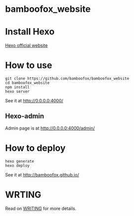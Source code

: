 # bamboofox_website

# Install Hexo

[Hexo official website](https://hexo.io/zh-tw/docs/)

# How to use
```
git clone https://github.com/bamboofox/bamboofox_website
cd bamboofox_website
npm install
hexo server
```
See it at http://0.0.0.0:4000/

## Hexo-admin

Admin page is at http://0.0.0.0:4000/admin/

# How to deploy
```
hexo generate
hexo deploy
```
See it at http://bamboofox.github.io/

# WRTING

Read on [WRITING](./WRITING.md) for more details.
